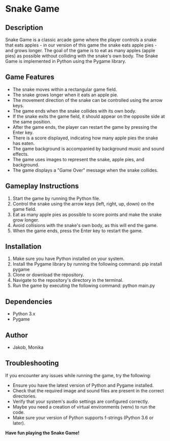 # Snake Game


## Description
Snake Game is a classic arcade game where the player controls a snake that eats apples - in our version of this game the snake eats apple pies - and grows longer. The goal of the game is to eat as many apples (apple pies) as possible without colliding with the snake's own body. The Snake Game is implemented in Python using the Pygame library.

## Game Features
- The snake moves within a rectangular game field.
- The snake grows longer when it eats an apple pie.
- The movement direction of the snake can be controlled using the arrow keys.
- The game ends when the snake collides with its own body.
- If the snake exits the game field, it should appear on the opposite side at the same position.
- After the game ends, the player can restart the game by pressing the Enter key.
- There is a score displayed, indicating how many apple pies the snake has eaten.
- The game background is accompanied by background music and sound effects.
- The game uses images to represent the snake, apple pies, and background.
- The game displays a "Game Over" message when the snake collides.

## Gameplay Instructions
1. Start the game by running the Python file.
2. Control the snake using the arrow keys (left, right, up, down) on the game field.
3. Eat as many apple pies as possible to score points and make the snake grow longer.
4. Avoid collisions with the snake's own body, as this will end the game.
5. When the game ends, press the Enter key to restart the game.

## Installation
1. Make sure you have Python installed on your system.
2. Install the Pygame library by running the following command: pip install pygame
3. Clone or download the repository.
4. Navigate to the repository's directory in the terminal.
5. Run the game by executing the following command: python main.py

## Dependencies
- Python 3.x
- Pygame

## Author
- Jakob, Monika

## Troubleshooting
If you encounter any issues while running the game, try the following:
- Ensure you have the latest version of Python and Pygame installed.
- Check that the required image and sound files are present in the correct directories.
- Verify that your system's audio settings are configured correctly.
- Maybe you need a creation of virtual environments (venv) to run the code.
- Make sure your version of Python supports f-strings (Python 3.6 or later).


**Have fun playing the Snake Game!**
